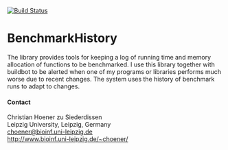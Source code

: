 [![Build Status](https://travis-ci.org/choener/BenchmarkHistory.svg?branch=master)](https://travis-ci.org/choener/BenchmarkHistory)

# BenchmarkHistory

The library provides tools for keeping a log of running time and memory
allocation of functions to be benchmarked. I use this library together with
buildbot to be alerted when one of my programs or libraries performs much worse
due to recent changes. The system uses the history of benchmark runs to adapt
to changes.



#### Contact

Christian Hoener zu Siederdissen  
Leipzig University, Leipzig, Germany  
choener@bioinf.uni-leipzig.de  
http://www.bioinf.uni-leipzig.de/~choener/  

